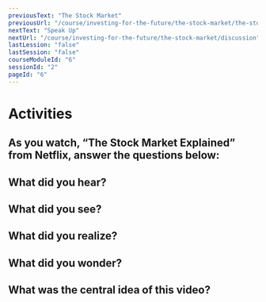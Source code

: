 ```yaml
---
previousText: "The Stock Market"
previousUrl: "/course/investing-for-the-future/the-stock-market/the-stock-market"
nextText: "Speak Up"
nextUrl: "/course/investing-for-the-future/the-stock-market/discussion"
lastLession: "false"
lastSession: "false"
courseModuleId: "6"
sessionId: "2"
pageId: "6"
---
```



# Activities

## As you watch, “The Stock Market Explained” from Netflix, answer the questions below: 

## What did you hear? 
<sparkle-feed-post assignment-name="What did you hear?" ></sparkle-feed-post>

## What did you see? 
<sparkle-feed-post assignment-name="What did you see?" ></sparkle-feed-post>

## What did you realize? 
<sparkle-feed-post assignment-name="What did you realize?" ></sparkle-feed-post>

## What did you wonder? 
<sparkle-feed-post assignment-name="What did you wonder?" ></sparkle-feed-post>

## What was the central idea of this video? 
<sparkle-feed-post assignment-name="What was the central idea of this video?" ></sparkle-feed-post>